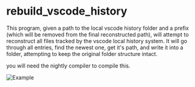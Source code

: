 # rebuild_vscode_history

This program, given a path to the local vscode history folder and a prefix (which will be removed from the final reconstructed path), will attempt to reconstruct all files tracked by the vscode local history system. It will go through all entries, find the newest one, get it's path, and write it into a folder, attempting to keep the original folder structure intact.

you will need the nightly compiler to compile this.

![Example](https://i.imgur.com/KEejPAC.png)
